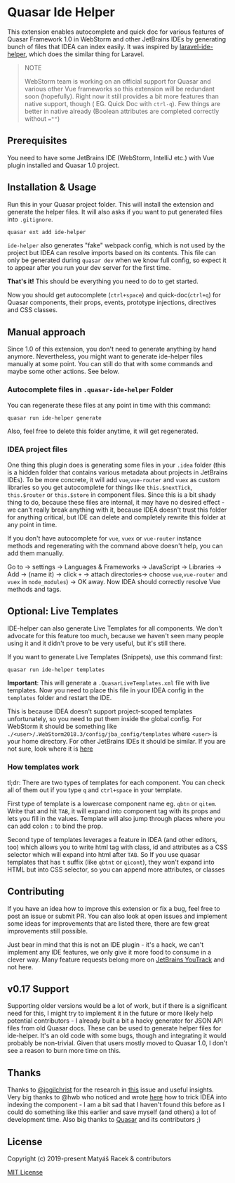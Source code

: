 # Quasar Ide Helper

This extension enables autocomplete and quick doc for various features of Quasar Framework 1.0 in WebStorm and other JetBrains IDEs by generating bunch of files that IDEA can index easily. It was inspired by [laravel-ide-helper](https://github.com/barryvdh/laravel-ide-helper), which does the similar thing for Laravel.

> NOTE
>
> WebStorm team is working on an official support for Quasar and various other Vue frameworks so this extension will be redundant soon (hopefully). Right now it still provides a bit more features than native support, though ( EG. Quick Doc with `ctrl-q`). Few things are better in native already (Boolean attributes are completed correctly without `=""`)


## Prerequisites

You need to have some JetBrains IDE (WebStorm, IntelliJ etc.) with Vue plugin installed and Quasar 1.0 project.

## Installation & Usage

Run this in your Quasar project folder. This will install the extension and generate the helper files. It will also asks if you want to put generated files into `.gitignore`.

```bash
quasar ext add ide-helper
```

`ide-helper` also generates "fake" webpack config, which is not used by the project but IDEA can resolve imports based on its contents. This file can only be generated during `quasar dev` when we know full config, so expect it to appear after you run your dev server for the first time.

 **That's it!**
This should be everything you need to do to get started.

Now you should get autocomplete (`ctrl+space`) and quick-doc(`ctrl+q`) for Quasar components, their props, events, prototype injections, directives and CSS classes.

## Manual approach

Since 1.0 of this extension, you don't need to generate anything by hand anymore. Nevertheless, you might want to generate ide-helper files manually at some point. You can still do that with some commands and maybe some other actions. See below.

### Autocomplete files in `.quasar-ide-helper`  Folder

You can regenerate these files at any point in time with this command:

```bash
quasar run ide-helper generate
```

Also, feel free to delete this folder anytime, it will get regenerated.

### IDEA project files 

One thing this plugin does is generating some files in your `.idea` folder (this is a hidden folder that contains various metadata about projects in JetBrains IDEs). To be more concrete, it will add `vue`,`vue-router` and `vuex` as custom libraries so you get autocomplete for things like `this.$nextTick`, `this.$router` or `this.$store` in component files. Since this is a bit shady thing to do, because these files are internal, it may have no desired effect - we can't really break anything with it, because IDEA doesn't trust this folder for anything critical, but IDE can delete and completely rewrite this folder at any point in time.

If you don't have autocomplete for `vue`, `vuex` or `vue-router` instance methods and regenerating with the command above doesn't help, you can add them manually.

Go to -> settings -> Languages & Frameworks -> JavaScript -> Libraries -> Add -> (name it) -> click `+` -> attach directories-> choose `vue`,`vue-router` and `vuex` in `node_modules`) -> OK away. Now IDEA should correctly resolve Vue methods and tags.


## Optional: Live Templates

IDE-helper can also generate Live Templates for all components. We don't advocate for this feature too much, because we haven't seen many people using it and it didn't prove to be very useful, but it's still there.

If you want to generate Live Templates (Snippets), use this command first:

```bash
quasar run ide-helper templates
```

**Important**: This will generate a `.QuasarLiveTemplates.xml` file with live templates. Now you need to place this file in your IDEA config in the `templates` folder and restart the IDE. 

This is because IDEA doesn't support project-scoped templates unfortunately, so you need to put them inside the global config. For WebStorm it should be something like `./<user>/.WebStorm2018.3/config/jba_config/templates` where `<user>` is your home directory. For other JetBrains IDEs it should be similar. If you are not sure, look where it is [here](https://intellij-support.jetbrains.com/hc/en-us/articles/206544519-Directories-used-by-the-IDE-to-store-settings-caches-plugins-and-logs)

### How templates work
 
tl;dr: There are two types of templates for each component. You can check all of them out if you type `q` and `ctrl+space` in your template.

First type of template is a lowercase component name eg. `qbtn` or `qitem`. Write that and hit `TAB`, it will expand into component tag with its props and lets you fill in the values. Template will also jump through places where you can add colon `:` to bind the prop.

Second type of templates leverages a feature in IDEA (and other editors, too) which allows you to write html tag with class, id and attributes as a CSS selector which will expand into html after `TAB`. So If you use quasar templates that has `t` suffix (like `qbtnt` or `qicont`), they won't expand into HTML but into CSS selector, so you can append more attributes, or classes

## Contributing

If you have an idea how to improve this extension or fix a bug, feel free to post an issue or submit PR. You can also look at open issues and implement some ideas for improvements that are listed there, there are few great improvements still possible.

Just bear in mind that this is not an IDE plugin - it's a hack, we can't implement any IDE features, we only give it more food to consume in a clever way. Many feature requests belong more on [JetBrains YouTrack](https://youtrack.jetbrains.com/) and not here.
 
## v0.17 Support

Supporting older versions would be a lot of work, but if there is a significant need for this, I might try to implement it in the future or more likely help potential contributors - I already built a bit a hacky generator for JSON API files from old Quasar docs. These can be used to generate helper files for ide-helper. It's an old code with some bugs, though and integrating it would probably be non-trivial. Given that users mostly moved to Quasar 1.0, I don't see a reason to burn more time on this.

## Thanks
Thanks to [@jpgilchrist](https://github.com/jpgilchrist) for the research in [this](https://github.com/quasarframework/quasar/issues/2224) issue and useful insights. Very big thanks to @hwb who noticed and wrote [here](https://forum.quasar-framework.org/topic/2322/how-to-import-quasar-components-to-use-vue-code-completion-in-intellij-idea-webstorm/2) how to trick IDEA into indexing the component - I am a bit sad that I haven't found this before as I could do something like this earlier and save myself (and others) a lot of development time. Also big thanks to [Quasar](https://github.com/quasarframework/quasar/) and its contributors ;)

## License

Copyright (c) 2019-present Matyáš Racek & contributors

[MIT License](http://en.wikipedia.org/wiki/MIT_License)
